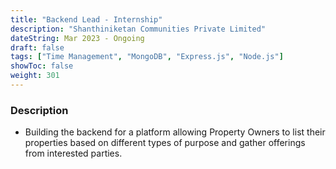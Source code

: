 ```yaml
---
title: "Backend Lead - Internship"
description: "Shanthiniketan Communities Private Limited"
dateString: Mar 2023 - Ongoing
draft: false
tags: ["Time Management", "MongoDB", "Express.js", "Node.js"]
showToc: false
weight: 301
---
```


### Description

- Building the backend for a platform allowing Property Owners to list their properties based on different types of purpose and gather offerings from interested parties.

<!-- ![](/experience/16bit/img1.jpeg#center) -->
